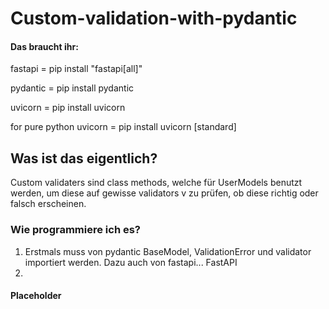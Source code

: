 # Custom-validation-with-pydantic

#### Das braucht ihr:

fastapi = pip install "fastapi[all]"

pydantic = pip install pydantic

uvicorn = pip install uvicorn

for pure python uvicorn = pip install uvicorn [standard]

## Was ist das eigentlich?

Custom validaters sind class methods, welche für UserModels benutzt werden, um diese auf gewisse validators v zu prüfen,
ob diese richtig oder falsch erscheinen. 

### Wie programmiere ich es?

1. Erstmals muss von pydantic BaseModel, ValidationError und validator importiert werden. Dazu auch von fastapi... FastAPI
2. 

#### Placeholder